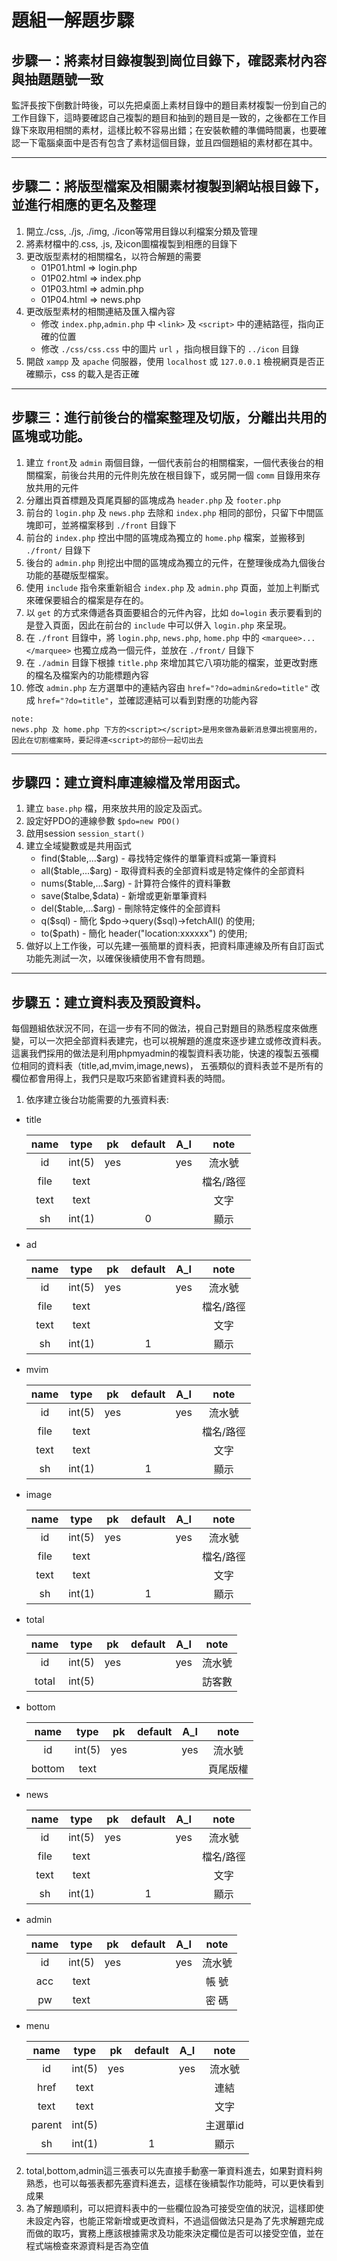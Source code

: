 # 題組一解題步驟


## 步驟一：將素材目錄複製到崗位目錄下，確認素材內容與抽題題號一致
監評長按下倒數計時後，可以先把桌面上素材目錄中的題目素材複製一份到自己的工作目錄下，這時要確認自己複製的題目和抽到的題目是一致的，之後都在工作目錄下來取用相關的素材，這樣比較不容易出錯；在安裝軟體的準備時間裏，也要確認一下電腦桌面中是否有包含了素材這個目錄，並且四個題組的素材都在其中。

---

## 步驟二：將版型檔案及相關素材複製到網站根目錄下，並進行相應的更名及整理
  1. 開立./css, ./js, ./img, ./icon等常用目錄以利檔案分類及管理
  2. 將素材檔中的.css, .js, 及icon圖檔複製到相應的目錄下
  3. 更改版型素材的相關檔名，以符合解題的需要
      * 01P01.html => login.php
      * 01P02.html => index.php
      * 01P03.html => admin.php
      * 01P04.html => news.php
  4. 更改版型素材的相關連結及匯入檔內容
      * 修改 `index.php`,`admin.php` 中 `<link>` 及 `<script>` 中的連結路徑，指向正確的位置
      * 修改 `./css/css.css` 中的圖片 `url` ，指向根目錄下的 `../icon` 目錄
  5. 開啟 `xampp` 及 `apache` 伺服器，使用 `localhost` 或 `127.0.0.1` 檢視網頁是否正確顯示，css 的載入是否正確

---

## 步驟三：進行前後台的檔案整理及切版，分離出共用的區塊或功能。
  1. 建立 `front`及 `admin` 兩個目錄，一個代表前台的相關檔案，一個代表後台的相關檔案，前後台共用的元件則先放在根目錄下，或另開一個 `comm` 目錄用來存放共用的元件
  2. 分離出頁首標題及頁尾頁腳的區塊成為 `header.php` 及 `footer.php`
  3. 前台的 `login.php` 及 `news.php` 去除和 `index.php` 相同的部份，只留下中間區塊即可，並將檔案移到 `./front` 目錄下
  4. 前台的 `index.php` 控出中間的區塊成為獨立的 `home.php` 檔案，並搬移到 `./front/` 目錄下
  5. 後台的 `admin.php` 則挖出中間的區塊成為獨立的元件，在整理後成為九個後台功能的基礎版型檔案。
  6. 使用 `include` 指令來重新組合 `index.php` 及 `admin.php` 頁面，並加上判斷式來確保要組合的檔案是存在的。
  7. 以 `get` 的方式來傳遞各頁面要組合的元件內容，比如 `do=login` 表示要看到的是登入頁面，因此在前台的 `include` 中可以併入 `login.php` 來呈現。
  8. 在 `./front` 目錄中，將 `login.php`, `news.php`, `home.php` 中的 `<marquee>...</marquee>` 也獨立成為一個元件，並放在 `./front/` 目錄下
  9. 在 `./admin` 目錄下根據 `title.php` 來增加其它八項功能的檔案，並更改對應的檔名及檔案內的功能標題內容
  10. 修改 `admin.php` 左方選單中的連結內容由 `href="?do=admin&redo=title"` 改成 `href="?do=title"`，並確認連結可以看到對應的功能內容

```
note:
news.php 及 home.php 下方的<script></script>是用來做為最新消息彈出視窗用的，
因此在切割檔案時，要記得連<script>的部份一起切出去
```

---

## 步驟四：建立資料庫連線檔及常用函式。
  1. 建立 `base.php` 檔，用來放共用的設定及函式。
  2. 設定好PDO的連線參數 `$pdo=new PDO()`
  3. 啟用session `session_start()`
  4. 建立全域變數或是共用函式
      * find(\$table,...\$arg) - 尋找特定條件的單筆資料或第一筆資料
      * all(\$table,...\$arg) - 取得資料表的全部資料或是特定條件的全部資料
      * nums(\$table,...\$arg) - 計算符合條件的資料筆數
      * save(\$talbe,\$data) - 新增或更新單筆資料
      * del(\$table,...\$arg) - 刪除特定條件的全部資料
      * q(\$sql) - 簡化 \$pdo->query(\$sql)->fetchAll() 的使用;
      * to(\$path) - 簡化 header("location:xxxxxx") 的使用;
  5. 做好以上工作後，可以先建一張簡單的資料表，把資料庫連線及所有自訂函式功能先測試一次，以確保後續使用不會有問題。

---

## 步驟五：建立資料表及預設資料。
每個題組依狀況不同，在這一步有不同的做法，視自己對題目的熟悉程度來做應變，可以一次把全部資料表建完，也可以視解題的進度來逐步建立或修改資料表。
這裏我們採用的做法是利用phpmyadmin的複製資料表功能，快速的複製五張欄位相同的資料表（title,ad,mvim,image,news)，
五張類似的資料表並不是所有的欄位都會用得上，我們只是取巧來節省建資料表的時間。

1. 依序建立後台功能需要的九張資料表:
  * title

    | name |  type  |  pk | default | A_I |   note   |
    |:----:|:------:|:---:|:-------:|:---:|:--------:|
    |id    |int(5)  |yes  |         |yes  | 流水號    |
    |file  |text    |     |         |     | 檔名/路徑 |
    |text  |text    |     |         |     | 文字      |
    |sh    |int(1)  |     |   0     |     | 顯示      |
    
  * ad

    | name |  type  |  pk | default | A_I |   note   |
    |:----:|:------:|:---:|:-------:|:---:|:--------:|
    |id    |int(5)  |yes  |         |yes  | 流水號    |
    |file  |text    |     |         |     | 檔名/路徑 |
    |text  |text    |     |         |     | 文字     |
    |sh    |int(1)  |     |   1     |     | 顯示     |

  * mvim
  
    | name |  type  |  pk | default | A_I |   note   |
    |:----:|:------:|:---:|:-------:|:---:|:--------:|
    |id    |int(5)  |yes  |         |yes  | 流水號    |
    |file  |text    |     |         |     | 檔名/路徑 |
    |text  |text    |     |         |     | 文字     |
    |sh    |int(1)  |     |   1     |     | 顯示     |

  * image

    | name |  type  |  pk | default | A_I |   note   |
    |:----:|:------:|:---:|:-------:|:---:|:--------:|
    |id    |int(5)  |yes  |         |yes  | 流水號    |
    |file  |text    |     |         |     | 檔名/路徑 |
    |text  |text    |     |         |     | 文字      |
    |sh    |int(1)  |     |   1     |     | 顯示      |

  * total

    | name |  type  |  pk | default | A_I |   note   |
    |:----:|:------:|:---:|:-------:|:---:|:--------:|
    |id    |int(5)  |yes  |         |yes  |流水號     |
    |total |int(5)  |     |         |     |訪客數     |

  * bottom

    | name |  type  |  pk | default | A_I |   note   |
    |:----:|:------:|:---:|:-------:|:---:|:--------:|
    |id    |int(5)  |yes  |         |yes  |流水號     |
    |bottom|text    |     |         |     |頁尾版權   |

  * news

    | name |  type  |  pk | default | A_I |   note   |
    |:----:|:------:|:---:|:-------:|:---:|:--------:|
    |id    |int(5)  |yes  |         |yes  | 流水號    |
    |file  |text    |     |         |     | 檔名/路徑 |
    |text  |text    |     |         |     | 文字      |
    |sh    |int(1)  |     |   1     |     | 顯示      |

  * admin

    | name |  type  |  pk | default | A_I |   note   |
    |:----:|:------:|:---:|:-------:|:---:|:--------:|
    |id    |int(5)  |yes  |         |yes  | 流水號    |
    |acc   |text    |     |         |     | 帳  號    |
    |pw    |text    |     |         |     | 密  碼    |

  * menu

    | name |  type  |  pk | default | A_I |   note   |
    |:----:|:------:|:---:|:-------:|:---:|:--------:|
    |id    |int(5)  |yes  |         |yes  | 流水號    |
    |href  |text    |     |         |     | 連結      |
    |text  |text    |     |         |     | 文字      |
    |parent|int(5)  |     |         |     | 主選單id  |
    |sh    |int(1)  |     |  1      |     | 顯示      |

2. total,bottom,admin這三張表可以先直接手動塞一筆資料進去，如果對資料夠熟悉，也可以每張表都先塞資料進去，這樣在後續製作功能時，可以更快看到成果
3. 為了解題順利，可以把資料表中的一些欄位設為可接受空值的狀況，這樣即使未設定內容，也能正常新增或更改資料，不過這個做法只是為了先求解題完成而做的取巧，實務上應該根據需求及功能來決定欄位是否可以接受空值，並在程式端檢查來源資料是否為空值
